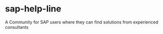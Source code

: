 # sap-help-line
A Community for SAP users where they can find solutions from experienced consultants
